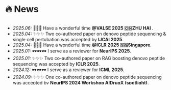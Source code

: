 <br/>

# 🔥 News


<div style="max-height: 200px; overflow-y: auto;">
<ul>
  <li><em>2025.06:</em> 🌴🌴🌴 Have a wonderful time <strong>@VALSE 2025 🇨🇳ZHU HAI </strong>.</li>  
  <li><em>2025.04:</em> ✨✨✨ Two co-authored paper on denovo peptide sequencing & single cell pertubation was accepted by <strong>IJCAI 2025</strong>.</li>
  <li><em>2025.04:</em> 🌴🌴🌴 Have a wonderful time <strong>@ICLR 2025 🇸🇬Singapore</strong>.</li>  
  <li><em>2025.01:</em> 🕶️🕶️🕶️ I serve as a reviewer for <strong>NeurIPS 2025</strong>.</li>  
  <li><em>2025.01:</em> ✨✨✨ Two co-authored paper on RAG boosting denovo peptide sequencing was accepted by <strong>ICLR 2025</strong>.</li>
  <li><em>2024.12:</em> 🕶️🕶️🕶️ I serve as a reviewer for <strong>ICML 2025</strong>.</li>  
  <li><em>2024.09:</em> ✨✨✨ One co-authored paper on denovo peptide sequencing was accepted by <strong>NeurIPS 2024 Workshop AIDrugX (spotlight)</strong>.</li>
  <li><em>2024.10:</em> 🏆🏆🏆 I am awarded <strong>NeurIPS Scholar Award</strong>. </li>
  <li><em>2024.09:</em> 🕶️🕶️🕶️ I serve as a reviewer for <strong>AISTATS 2025</strong>.</li>    
  <li><em>2024.09:</em> ✨✨✨ Two papers on de novo peptide sequencing were accepted by <strong>NeurIPS 2024</strong>.</li>
  <li><em>2024.09:</em> ✨✨✨ One paper on deep GNN was accepted by <strong>NeurIPS 2024</strong>.</li>
  <li><em>2024.08:</em> 🕶️🕶️🕶️ I serve as a reviewer for <strong>ICLR 2025</strong>.</li>
  <li><em>2024.05:</em> 🕶️🕶️🕶️ I serve as a reviewer for <strong>NeurIPS 2024</strong>.</li>
  <li><em>2024.06:</em> 🎓🎓🎓 I obtained a Bachelor of Science degree from <strong>Jilin University</strong>.</li>
  <li><em>2023.12:</em> 🏆🏆🏆 I received the <strong>Wang Xianghao Scholarship</strong> (王湘浩奖学金). </li>
</ul>
</div>

<br/>